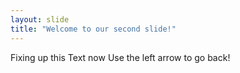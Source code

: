 ```yaml
---
layout: slide
title: "Welcome to our second slide!"
---
```

Fixing up this Text now
Use the left arrow to go back!
